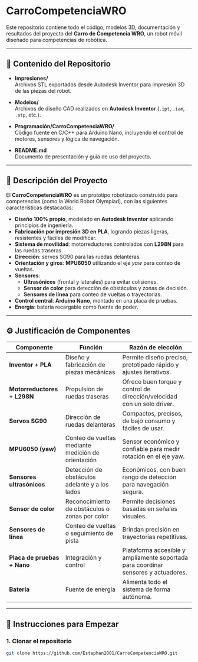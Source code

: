 # CarroCompetenciaWRO

Este repositorio contiene todo el código, modelos 3D, documentación y resultados del proyecto del **Carro de Competencia WRO**, un robot móvil diseñado para competencias de robótica.

---

## 📂 Contenido del Repositorio

- **Impresiones/**  
  Archivos STL exportados desde Autodesk Inventor para impresión 3D de las piezas del robot.

- **Modelos/**  
  Archivos de diseño CAD realizados en **Autodesk Inventor** (`.ipt`, `.iam`, `.stp`, etc.).

- **Programación/CarroCompetenciaWRO/**  
  Código fuente en C/C++ para Arduino Nano, incluyendo el control de motores, sensores y lógica de navegación.

- **README.md**  
  Documento de presentación y guía de uso del proyecto.

---

## 🤖 Descripción del Proyecto

El **CarroCompetenciaWRO** es un prototipo robotizado construido para competencias (como la World Robot Olympiad), con las siguientes características destacadas:

- **Diseño 100% propio**, modelado en **Autodesk Inventor** aplicando principios de ingeniería.  
- **Fabricación por impresión 3D en PLA**, logrando piezas ligeras, resistentes y fáciles de modificar.  
- **Sistema de movilidad**: motorreductores controlados con **L298N** para las ruedas traseras.  
- **Dirección**: servos SG90 para las ruedas delanteras.  
- **Orientación y giros**: **MPU6050** utilizando el eje *yaw* para conteo de vueltas.  
- **Sensores**:  
  - **Ultrasónicos** (frontal y laterales) para evitar colisiones.  
  - **Sensor de color** para detección de obstáculos y zonas de decisión.  
  - **Sensores de línea** para conteo de vueltas o trayectorias.  
- **Control central**: **Arduino Nano**, montado en una placa de pruebas.  
- **Energía**: batería recargable como fuente de poder.  

---

## ⚙️ Justificación de Componentes

| Componente                  | Función                                             | Razón de elección                                                                          |
|-----------------------------|-----------------------------------------------------|--------------------------------------------------------------------------------------------|
| **Inventor + PLA**          | Diseño y fabricación de piezas mecánicas            | Permite diseño preciso, prototipado rápido y ajustes iterativos.                          |
| **Motorreductores + L298N** | Propulsión de ruedas traseras                       | Ofrece buen torque y control de dirección/velocidad con un solo driver.                   |
| **Servos SG90**             | Dirección de ruedas delanteras                      | Compactos, precisos, de bajo consumo y fáciles de usar.                                   |
| **MPU6050 (yaw)**           | Conteo de vueltas mediante medición de orientación   | Sensor económico y confiable para medir rotación en el eje yaw.                           |
| **Sensores ultrasónicos**   | Detección de obstáculos adelante y a los lados      | Económicos, con buen rango de detección para navegación segura.                           |
| **Sensor de color**         | Reconocimiento de obstáculos o zonas por color      | Permite decisiones basadas en señales visuales.                                           |
| **Sensores de línea**       | Conteo de vueltas o seguimiento de pista            | Brindan precisión en trayectorias repetitivas.                                            |
| **Placa de pruebas + Nano** | Integración y control                               | Plataforma accesible y ampliamente soportada para coordinar sensores y actuadores.        |
| **Batería**                 | Fuente de energía                                   | Alimenta todo el sistema de forma autónoma.                                               |

---

## 🚀 Instrucciones para Empezar

### 1. Clonar el repositorio  
```sh
git clone https://github.com/Estephan2001/CarroCompetenciaWRO.git

